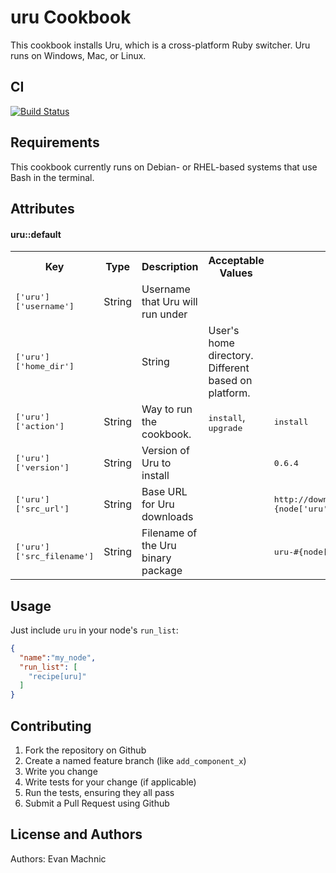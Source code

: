 uru Cookbook
============

This cookbook installs Uru, which is a cross-platform Ruby switcher. Uru runs
on Windows, Mac, or Linux.

## CI

[![Build Status](https://travis-ci.org/emachnic/uru-cookbook.png)](https://travis-ci.org/emachnic/uru-cookbook?branch=master)

Requirements
------------

This cookbook currently runs on Debian- or RHEL-based systems that use Bash in
the terminal.

Attributes
----------
#### uru::default
<table>
  <tr>
    <th>Key</th>
    <th>Type</th>
    <th>Description</th>
    <th>Acceptable Values</th>
    <th>Default</th>
  </tr>
  <tr>
    <td><tt>['uru']['username']</tt></td>
    <td>String</td>
    <td>Username that Uru will run under</td>
    <td></td>
    <td></td>
  </tr>
  <tr>
    <td><tt>['uru']['home_dir']</tt><td>
    <td>String</td>
    <td>User's home directory. Different based on platform.</td>
    <td></td>
    <td></td>
  </tr>
  <tr>
    <td><tt>['uru']['action']</tt></td>
    <td>String</td>
    <td>Way to run the cookbook.</td>
    <td><tt>install</tt>, <tt>upgrade</tt></td>
    <td><tt>install</tt></td>
  </tr>
  <tr>
    <td><tt>['uru']['version']</tt></td>
    <td>String</td>
    <td>Version of Uru to install</td>
    <td></td>
    <td><tt>0.6.4</tt></td>
  </tr>
  <tr>
    <td><tt>['uru']['src_url']</tt></td>
    <td>String</td>
    <td>Base URL for Uru downloads</td>
    <td></td>
    <td><tt>http://downloads.sourceforge.net/project/urubinaries/uru/#{node['uru']['version']}/</tt></td>
  </tr>
  <tr>
    <td><tt>['uru']['src_filename']</tt></td>
    <td>String</td>
    <td>Filename of the Uru binary package</td>
    <td></td>
    <td><tt>uru-#{node['uru']['version']}-#{platform}-x86.#{extension}</tt></td>
  </tr>
</table>

Usage
-----
Just include `uru` in your node's `run_list`:

```json
{
  "name":"my_node",
  "run_list": [
    "recipe[uru]"
  ]
}
```

Contributing
------------

1. Fork the repository on Github
2. Create a named feature branch (like `add_component_x`)
3. Write you change
4. Write tests for your change (if applicable)
5. Run the tests, ensuring they all pass
6. Submit a Pull Request using Github

License and Authors
-------------------
Authors: Evan Machnic
